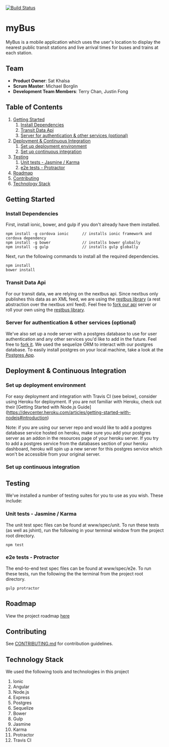 [![Build Status](https://travis-ci.org/inverted-murmuration/project.svg)](https://travis-ci.org/inverted-murmuration/project)

# myBus

MyBus is a mobile application which uses the user's location to display the nearest public transit stations and live 
arrival times for buses and trains at each station. 

## Team

  - __Product Owner__: Sat Khalsa
  - __Scrum Master__: Michael Borglin
  - __Development Team Members__: Terry Chan, Justin Fong

## Table of Contents

1. [Getting Started](#getting-started)
    1. [Install Dependencies](#install-dependencies)
    1. [Transit Data Api](#transit-data-api)
    1. [Server for authentication & other services (optional)](#server-for-authentication--other-services-optional)
1. [Deployment & Continuous Integration](#deployment--continuous-integration)
    1. [Set up deployment environment](#set-up-deployment-environment)
    1. [Set up continuous integration](#set-up-continuous-integration)
1. [Testing](#testing)
    1. [Unit tests - Jasmine / Karma](#unit-tests---jasmine--karma)
    1. [e2e tests - Protractor](#e2e-tests---protractor)
1. [Roadmap](#roadmap)
1. [Contributing](#contributing)
1. [Technology Stack](#technology-stack)

## Getting Started

### Install Dependencies

First, install ionic, bower, and gulp if you don't already have them installed.

```
npm install -g cordova ionic      // installs ionic framework and cordova dependency
npm install -g bower              // installs bower globally
npm install -g gulp               // installs gulp globally
```

Next, run the following commands to install all the required dependencies.

```
npm install
bower install
```

### Transit Data Api

For our transit data, we are relying on the nextbus api. Since nextbus only publishes this data as an XML feed, we are
using the [restbus library](http://restbus.info/) (a rest abstraction over the nextbus xml feed). Feel free to [fork
our api](https://github.com/inverted-murmuration/api) server or roll your own using the 
[restbus library](http://restbus.info/). 

### Server for authentication & other services (optional)

We've also set up a node server with a postgres database to use for user authentication and any other services you'd 
like to add in the future. Feel free to [fork it](https://github.com/inverted-murmuration/server). We used the sequelize
ORM to interact with our postgres database. To easily install postgres on your local machine, take a look at the 
[Postgres App](http://postgresapp.com/).

## Deployment & Continuous Integration

### Set up deployment environment

For easy deployment and integration with Travis CI (see below), consider using Heroku for deployment. If you are not
familiar with Heroku, check out their [Getting Started with Node.js Guide]
(https://devcenter.heroku.com/articles/getting-started-with-nodejs#introduction)

Note: if you are using our server repo and would like to add a postgres database service hosted on heroku, make sure
you add your postgres server as an addon in the resources page of your heroku server. If you try to add a postgres
service from the databases section of your heroku dashboard, heroku will spin up a new server for this postgres service
which won't be accessible from your original server.

### Set up continuous integration

## Testing

We've installed a number of testing suites for you to use as you wish. These include:

### Unit tests - Jasmine / Karma 

The unit test spec files can be found at www/spec/unit. To run these tests (as well as jshint), run the following in
your terminal window from the project root directory.

```
npm test
```

### e2e tests - Protractor

The end-to-end test spec files can be found at www/spec/e2e. To run these tests, run the following the the terminal from
the project root directory.

```
gulp protractor
```

## Roadmap

View the project roadmap [here](LINK_TO_PROJECT_ISSUES)

## Contributing

See [CONTRIBUTING.md](CONTRIBUTING.md) for contribution guidelines.

## Technology Stack

We used the following tools and technologies in this project

1. Ionic
1. Angular
1. Node.js
1. Express
1. Postgres
1. Sequelize
1. Bower
1. Gulp
1. Jasmine
1. Karma
1. Protractor
1. Travis CI

